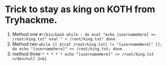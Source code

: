 # Trick to stay as king on KOTH from Tryhackme.
1. Method one
`
#!/bin/bash
while :
do
        eval "echo [usernameHere] >> /root/king.txt"
        eval " > /root/king.txt"
done
`
2. Method two
`while [[ $(cat /root/king.txt) != "[usernameHere]" ]]; do echo "[usernamehere]" >> /root/king.txt; done`
3. method three 
`* * * * * echo "[usernameHere]" >> /root/king.txt >/dev/null 2>&1`
